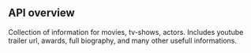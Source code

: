 ## API overview
Collection of information for movies, tv-shows, actors. Includes youtube trailer url, awards, full biography, and many other usefull informations.
